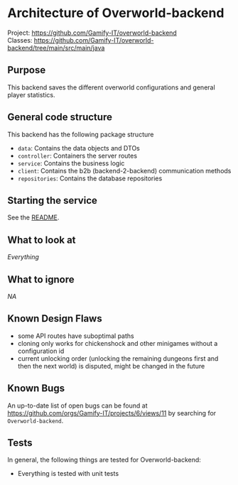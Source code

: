 # Architecture of Overworld-backend

Project: <https://github.com/Gamify-IT/overworld-backend> \
Classes: <https://github.com/Gamify-IT/overworld-backend/tree/main/src/main/java>

## Purpose

This backend saves the different overworld configurations and general player statistics. 

## General code structure

This backend has the following package structure
- `data`: Contains the data objects and DTOs
- `controller`: Containers the server routes
- `service`: Contains the business logic
- `client`: Contains the b2b (backend-2-backend) communication methods
- `repositories`: Contains the database repositories

## Starting the service

See the [README](https://github.com/Gamify-IT/overworld-backend#readme).

## What to look at

_Everything_

## What to ignore

_NA_

## Known Design Flaws

- some API routes have suboptimal paths
- cloning only works for chickenshock and other minigames without a configuration id
- current unlocking order 
(unlocking the remaining dungeons first and then the next world) is disputed, 
might be changed in the future

## Known Bugs

An up-to-date list of open bugs can be found at <https://github.com/orgs/Gamify-IT/projects/6/views/11> by searching for `Overworld-backend`.

## Tests

In general, the following things are tested for Overworld-backend:
- Everything is tested with unit tests
